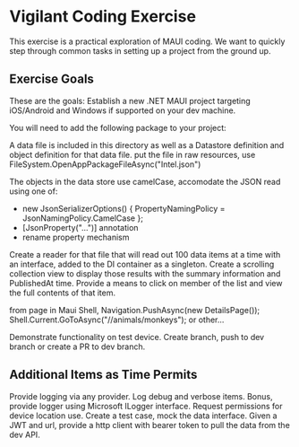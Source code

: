 # Vigilant Coding Exercise
This exercise is a practical exploration of MAUI coding.
We want to quickly step through common tasks in setting up a project from the ground up.

## Exercise Goals
These are the goals:
Establish a new .NET MAUI project targeting iOS/Android and Windows if supported on your dev machine.

You will need to add the following package to your project:
<PackageReference Include="GeoJSON.Text" Version="1.1.0" />
  
A data file is included in this directory as well as a Datastore definition and object definition for that data file.
put the file in raw resources, use FileSystem.OpenAppPackageFileAsync("Intel.json")

The objects in the data store use camelCase, accomodate the JSON read using one of:
  * new JsonSerializerOptions()
        {
            PropertyNamingPolicy = JsonNamingPolicy.CamelCase
        };
  * [JsonProperty("...")] annotation
  * rename property
mechanism

Create a reader for that file that will read out 100 data items at a time with an interface, added to the DI container as a singleton.
Create a scrolling collection view to display those results with the summary information and PublishedAt time.
Provide a means to click on member of the list and view the full contents of that item.

from page in Maui Shell, Navigation.PushAsync(new DetailsPage());
Shell.Current.GoToAsync("//animals/monkeys");
or other...

Demonstrate functionality on test device.
Create branch, push to dev branch or create a PR to dev branch.

## Additional Items as Time Permits
Provide logging via any provider.  Log debug and verbose items.  Bonus, provide logger using Microsoft ILogger<X> interface.
Request permissions for device location use.
Create a test case, mock the data interface.
Given a JWT and url, provide a http client with bearer token to pull the data from the dev API.

